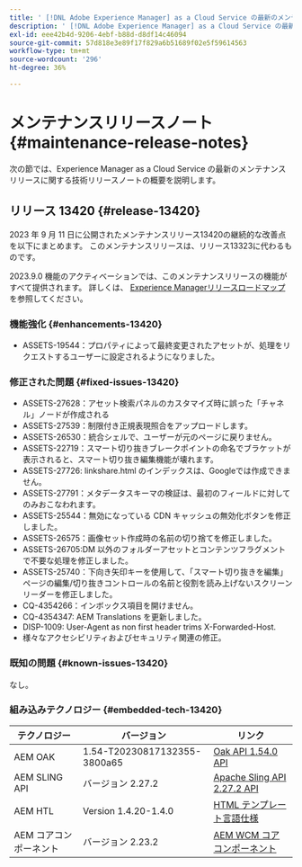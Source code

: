 ```yaml
---
title: ' [!DNL Adobe Experience Manager] as a Cloud Service の最新のメンテナンスリリースノート'
description: ' [!DNL Adobe Experience Manager] as a Cloud Service の最新のメンテナンスリリースノート'
exl-id: eee42b4d-9206-4ebf-b88d-d8df14c46094
source-git-commit: 57d818e3e89f17f829a6b51689f02e5f59614563
workflow-type: tm+mt
source-wordcount: '296'
ht-degree: 36%

---
```


# メンテナンスリリースノート {#maintenance-release-notes}

次の節では、Experience Manager as a Cloud Service の最新のメンテナンスリリースに関する技術リリースノートの概要を説明します。

## リリース 13420 {#release-13420}

2023 年 9 月 11 日に公開されたメンテナンスリリース13420の継続的な改善点を以下にまとめます。 このメンテナンスリリースは、リリース13323に代わるものです。

2023.9.0 機能のアクティベーションでは、このメンテナンスリリースの機能がすべて提供されます。 詳しくは、 [Experience Managerリリースロードマップ](https://experienceleague.adobe.com/docs/experience-manager-release-information/aem-release-updates/update-releases-roadmap.html?lang=ja) を参照してください。

### 機能強化 {#enhancements-13420}

- ASSETS-19544：プロパティによって最終変更されたアセットが、処理をリクエストするユーザーに設定されるようになりました。

### 修正された問題 {#fixed-issues-13420}

- ASSETS-27628：アセット検索パネルのカスタマイズ時に誤った「チャネル」ノードが作成される
- ASSETS-27539：制限付き正規表現照合をアップロードします。
- ASSETS-26530：統合シェルで、ユーザーが元のページに戻りません。
- ASSETS-22719：スマート切り抜きブレークポイントの命名でブラケットが表示されると、スマート切り抜き編集機能が壊れます。
- ASSETS-27726: linkshare.html のインデックスは、Googleでは作成できません。
- ASSETS-27791：メタデータスキーマの検証は、最初のフィールドに対してのみおこなわれます。
- ASSETS-25544：無効になっている CDN キャッシュの無効化ボタンを修正しました。
- ASSETS-26575：画像セット作成時の名前の切り捨てを修正しました。
- ASSETS-26705:DM 以外のフォルダーアセットとコンテンツフラグメントで不要な処理を修正しました。
- ASSETS-25740：下向き矢印キーを使用して、「スマート切り抜きを編集」ページの編集/切り抜きコントロールの名前と役割を読み上げないスクリーンリーダーを修正しました。
- CQ-4354266：インボックス項目を開けません。
- CQ-4354347: AEM Translations を更新しました。
- DISP-1009: User-Agent as non first header trims X-Forwarded-Host.
- 様々なアクセシビリティおよびセキュリティ関連の修正。

### 既知の問題 {#known-issues-13420}

なし。

### 組み込みテクノロジー {#embedded-tech-13420}

| テクノロジー | バージョン | リンク |
|---|---|---|
| AEM OAK | 1.54-T20230817132355-3800a65 | [Oak API 1.54.0 API](https://www.javadoc.io/doc/org.apache.jackrabbit/oak-api/1.54.0/index.html) |
| AEM SLING API | バージョン 2.27.2 | [Apache Sling API 2.27.2 API](https://www.javadoc.io/doc/org.apache.sling/org.apache.sling.api/latest/index.html) |
| AEM HTL | Version 1.4.20-1.4.0 | [HTML テンプレート言語仕様](https://github.com/adobe/htl-spec) |
| AEM コアコンポーネント | バージョン 2.23.2 | [AEM WCM コアコンポーネント](https://github.com/adobe/aem-core-wcm-components) |
